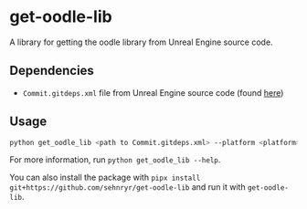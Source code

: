 # get-oodle-lib
A library for getting the oodle library from Unreal Engine source code.

## Dependencies
- `Commit.gitdeps.xml` file from Unreal Engine source code (found [here](https://github.com/EpicGames/UnrealEngine/blob/release/Engine/Build/Commit.gitdeps.xml))

## Usage
```bash
python get_oodle_lib <path to Commit.gitdeps.xml> --platform <platform> --output <output directory>
```

For more information, run `python get_oodle_lib --help`.

You can also install the package with `pipx install git+https://github.com/sehnryr/get-oodle-lib` and run it with `get-oodle-lib`.
